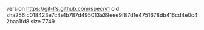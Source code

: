 version https://git-lfs.github.com/spec/v1
oid sha256:c018423e7c4e1b787d495013a39eee9f87d1e4751678db416cd4e0c42baa1fd8
size 7749

